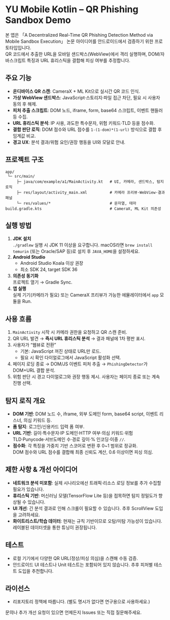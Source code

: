 # YU Mobile Kotlin – QR Phishing Sandbox Demo

본 앱은 「A Decentralized Real-Time QR Phishing Detection Method via Mobile Sandbox Execution」 논문 아이디어를 안드로이드에서 검증하기 위한 프로토타입입니다.  
QR 코드에서 추출한 URL을 모바일 샌드박스(WebView)에서 격리 실행하며, DOM/자바스크립트 특징과 URL 휴리스틱을 결합해 피싱 여부를 추정합니다.

## 주요 기능
- **온디바이스 QR 스캔**: CameraX + ML Kit으로 실시간 QR 코드 인식.
- **가상 WebView 샌드박스**: JavaScript·스토리지·파일 접근 차단, 필요 시 사용자 동의 후 해제.
- **피처 추출 스크립트**: DOM 노드, iframe, form, base64 스크립트, 이벤트 핸들러 등 수집.
- **URL 휴리스틱 분석**: IP 사용, 과도한 특수문자, 위험 키워드·TLD 등을 점수화.
- **결합 판단 로직**: DOM 점수와 URL 점수를 `1-(1-dom)*(1-url)` 방식으로 결합 후 임계값 비교.
- **경고 UX**: 분석 결과/위험 요인/권장 행동을 UI와 모달로 안내.

## 프로젝트 구조
```
app/
 └─ src/main/
     ├─ java/com/example/a1/MainActivity.kt   # UI, 카메라, 샌드박스, 탐지 로직
     ├─ res/layout/activity_main.xml          # 카메라 프리뷰·WebView·결과 패널
     └─ res/values/*                          # 문자열, 테마
build.gradle.kts                              # CameraX, ML Kit 의존성
```

## 실행 방법
1. **JDK 설치**  
   `./gradlew` 실행 시 JDK 11 이상을 요구합니다. macOS라면 `brew install temurin` (또는 Oracle/SAP 등)로 설치 후 `JAVA_HOME`을 설정하세요.
2. **Android Studio**  
   - Android Studio Koala 이상 권장  
   - 최소 SDK 24, target SDK 36
3. **의존성 동기화**  
   프로젝트 열기 → Gradle Sync.
4. **앱 실행**  
   실제 기기(카메라가 필요) 또는 CameraX 프리뷰가 가능한 에뮬레이터에서 `app` 모듈을 Run.

## 사용 흐름
1. `MainActivity` 시작 시 카메라 권한을 요청하고 QR 스캔 준비.
2. QR URL 발견 → **즉시 URL 휴리스틱 분석** → 결과 패널에 1차 평판 표시.
3. 사용자가 “웹뷰로 전환”  
   - 기본: JavaScript 꺼진 상태로 URL만 로드.  
   - 필요 시 확인 다이얼로그에서 JavaScript 활성화 선택.
4. 페이지 로딩 종료 → DOM/JS 이벤트 피처 추출 → `PhishingDetector`가 DOM+URL 결합 분석.
5. 위험 판단 시 경고 다이얼로그와 권장 행동 제시. 사용자는 페이지 종료 또는 계속 진행 선택.

## 탐지 로직 개요
- **DOM 기반**: DOM 노드 수, iframe, 외부 도메인 form, base64 script, 이벤트 리스너, 의심 키워드 등.
- **폼 탐지**: 로그인/신용카드 입력 폼 여부.
- **URL 기반**: 길이·특수문자·IP 도메인·HTTP 여부·의심 키워드·위험 TLD·Punycode·서브도메인 수·경로 깊이·% 인코딩·이중 `//`.
- **점수화**: 각 특징을 가중치 기반 스코어로 변환 후 0~1 범위로 정규화.  
  DOM 점수와 URL 점수를 결합해 최종 신뢰도 계산, 0.6 이상이면 피싱 의심.

## 제한 사항 & 개선 아이디어
- **네트워크 분석 미포함**: 실제 시나리오에선 트래픽·리소스 로딩 정보를 추가 수집할 필요가 있습니다.
- **휴리스틱 기반**: 머신러닝 모델(TensorFlow Lite 등)을 접목하면 탐지 정밀도가 향상될 수 있습니다.
- **UI 개선**: 긴 분석 결과로 인해 스크롤이 필요할 수 있습니다. 추후 ScrollView 도입을 고려하세요.
- **화이트리스트/학습 데이터**: 현재는 규칙 기반이므로 오탐/미탐 가능성이 있습니다. 레이블된 데이터셋을 통한 튜닝이 권장됩니다.

## 테스트
- 로컬 기기에서 다양한 QR URL(정상/피싱 의심)을 스캔해 수동 검증.
- 안드로이드 UI 테스트나 Unit 테스트는 포함되어 있지 않습니다. 추후 피처별 테스트 도입을 추천합니다.

## 라이선스
- 리포지토리 정책에 따릅니다. (별도 명시가 없다면 연구용으로 사용하세요.)

문의나 추가 개선 요청이 있으면 언제든지 Issues 또는 직접 질문해주세요.
